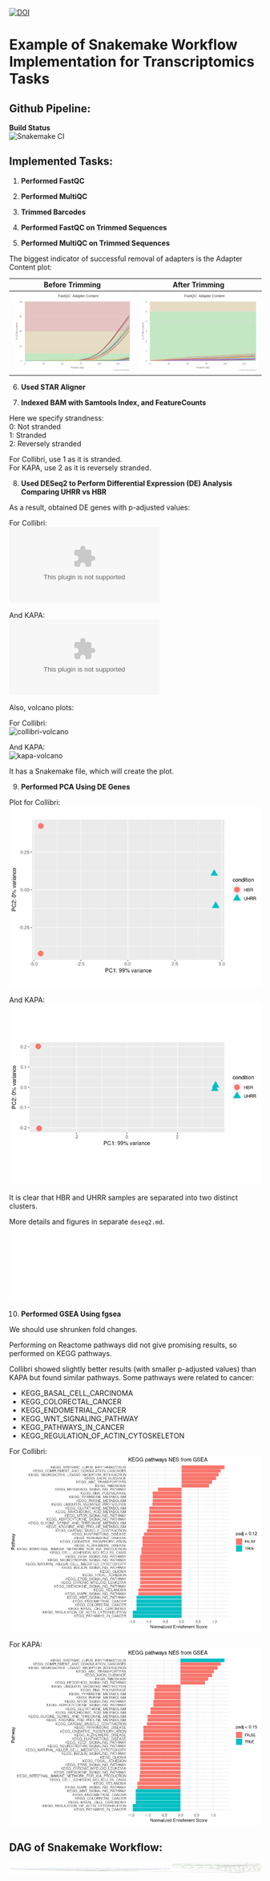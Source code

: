 [![DOI](https://zenodo.org/badge/636872990.svg)](https://zenodo.org/badge/latestdoi/636872990)

# Example of Snakemake Workflow Implementation for Transcriptomics Tasks

## Github Pipeline:
**Build Status**  
![Snakemake CI](https://github.com/jarekrzdbk/snakemake-homework/actions/workflows/main.yml/badge.svg)

## Implemented Tasks:

1. **Performed FastQC**

2. **Performed MultiQC**

3. **Trimmed Barcodes**

4. **Performed FastQC on Trimmed Sequences**

5. **Performed MultiQC on Trimmed Sequences**

The biggest indicator of successful removal of adapters is the Adapter Content plot:

| Before Trimming                                  | After Trimming                                   |
|:------------------------------------------------:|:------------------------------------------------:|
| ![notTrimmed](qc_plots/fastqc_adapter_content_plot.png)  |  ![trimmed](qc_plots/fastqc_adapter_content_plot_trimmed.png) |

6. **Used STAR Aligner**

7. **Indexed BAM with Samtools Index, and FeatureCounts**

Here we specify strandness:  
0: Not stranded  
1: Stranded  
2: Reversely stranded

For Collibri, use 1 as it is stranded.  
For KAPA, use 2 as it is reversely stranded.

8. **Used DESeq2 to Perform Differential Expression (DE) Analysis Comparing UHRR vs HBR**

As a result, obtained DE genes with p-adjusted values:

For Collibri:  
![collibri](/condition_treated_results.csv)

And KAPA:  
![KAPA](/condition_treated_results_kapa.csv)

Also, volcano plots:

For Collibri:  
![collibri-volcano](/deseq2_files/figure-gfm/collibri-volcano-1.png)

And KAPA:  
![kapa-volcano](/deseq2_files/figure-gfm/kapa-volcano-1.png)

It has a Snakemake file, which will create the plot.

9. **Performed PCA Using DE Genes**

Plot for Collibri:  
![collibri-pca](/deseq2_files/figure-gfm/collibri-pca-1.png)

And KAPA:  
![kapa-pca](/deseq2_files/figure-gfm/kapa-pca-1.png)

It is clear that HBR and UHRR samples are separated into two distinct clusters.

More details and figures in separate `deseq2.md`.  
![deseq2.md](/deseq2.md)

10. **Performed GSEA Using fgsea**

We should use shrunken fold changes.

Performing on Reactome pathways did not give promising results, so performed on KEGG pathways.

Collibri showed slightly better results (with smaller p-adjusted values) than KAPA but found similar pathways. Some pathways were related to cancer:

- KEGG_BASAL_CELL_CARCINOMA
- KEGG_COLORECTAL_CANCER
- KEGG_ENDOMETRIAL_CANCER
- KEGG_WNT_SIGNALING_PATHWAY
- KEGG_PATHWAYS_IN_CANCER
- KEGG_REGULATION_OF_ACTIN_CYTOSKELETON

For Collibri:  
![collibri-pathways](/gsea/collibri_pathways.png)

For KAPA:  
![kapa-pathways](/gsea/kapa-pathways.png)

## DAG of Snakemake Workflow:

![dag](/dag.svg)

